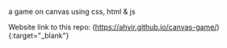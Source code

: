 a game on canvas using css, html & js

Website link to this repo:
(https://ahvir.github.io/canvas-game/){:target="_blank"}
